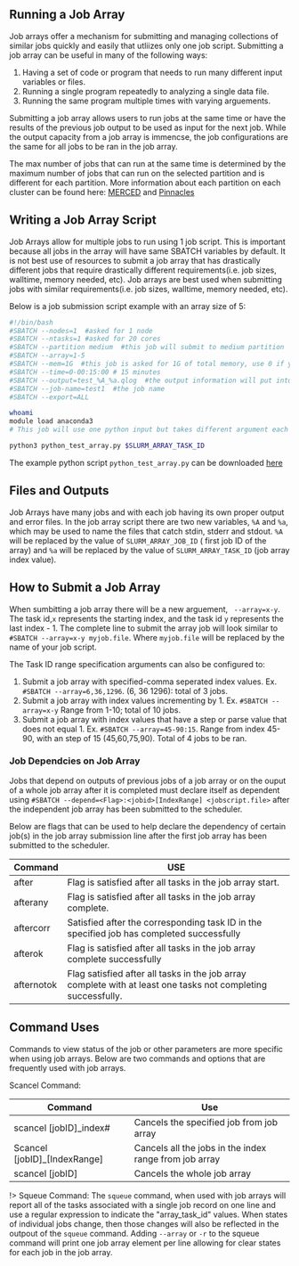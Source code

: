 ## Running a Job Array  <!-- {docsify-ignore} -->
Job arrays offer a mechanism for submitting and managing collections of similar jobs quickly and easily that utliizes only one job script. Submitting a job array can be useful in many of the following ways: 

1. Having a set of code or program that needs to run many different input variables or files. 
2. Running a single program repeatedly to analyzing a single data file.
3. Running the same program multiple times with varying arguements.

Submitting a job array allows users to run jobs at the same time or have the results of the previous job output to be used as input for the next job. While the output capacity from a job array is immencse, the job configurations are the same for all jobs to be ran in the job array. 

The max number of jobs that can run at the same time is determined by the maximum number of jobs that can run on the selected partition and is different for each partition. More information about each partition on each cluster can be found here: [MERCED](get_started.md) and [Pinnacles](p_get_started.md)


## Writing a Job Array Script  <!-- {docsify-ignore} -->
Job Arrays allow for multiple jobs to run using 1 job script. This is important because all jobs in the array will have same SBATCH variables by default. It is not best use of resources to submit a job array that has drastically different jobs that require drastically different requirements(i.e. job sizes, walltime, memory needed, etc). Job arrays are best used when submitting jobs with similar requirements(i.e. job sizes, walltime, memory needed, etc).

Below is a job submission script example with an array size of 5:

```bash
#!/bin/bash
#SBATCH --nodes=1  #asked for 1 node
#SBATCH --ntasks=1 #asked for 20 cores
#SBATCH --partition medium  #this job will submit to medium partition
#SBATCH --array=1-5
#SBATCH --mem=1G  #this job is asked for 1G of total memory, use 0 if you want to use entire node memory
#SBATCH --time=0-00:15:00 # 15 minutes
#SBATCH --output=test_%A_%a.qlog  #the output information will put into test_$SLURM_ARRAY_JOB_ID_$SLURM_ARRAY_TASK_ID.qlog file
#SBATCH --job-name=test1  #the job name
#SBATCH --export=ALL

whoami
module load anaconda3
# This job will use one python input but takes different argument each time per job array

python3 python_test_array.py $SLURM_ARRAY_TASK_ID
```
The example python script `python_test_array.py` can be downloaded [here](_media/python_test_array.py ':ignore')




## Files and Outputs  <!-- {docsify-ignore} -->
Job Arrays have many jobs and with each job having its own proper output and error files. In the job array script there are two new variables,  `%A` and `%a`, which may be used to name the files that catch stdin, stderr and stdout. `%A` will be replaced by the value of `SLURM_ARRAY_JOB_ID` ( first job ID of the array) and `%a` will be replaced by the value of `SLURM_ARRAY_TASK_ID` (job array index value).


## How to Submit a Job Array   <!-- {docsify-ignore} -->

When sumbitting a job array there will be a new arguement, ` --array=x-y`. The task id,`x` represents the starting index, and  the task id `y` represents the last index - 1. The complete line to submit the array job will look similar to `#SBATCH --array=x-y myjob.file`. Where `myjob.file` will be replaced by the name of your job script. 

The Task ID range specification arguments can also be configured to:

1. Submit a job array with specified-comma seperated index values. Ex. `#SBATCH --array=6,36,1296`. (6, 36 1296): total of 3 jobs.
2. Submit a job array with index values incrementing by 1. Ex. `#SBATCH --array=x-y` Range from 1-10; total of 10 jobs. 
3. Submit a job array with index values that have a step or parse value that does not equal 1. Ex. `#SBATCH --array=45-90:15`. Range from index 45-90, with an step of 15 (45,60,75,90). Total of 4 jobs to be ran. 

### Job Dependcies on Job Array   <!-- {docsify-ignore} -->
Jobs that depend on outputs of previous jobs of a job array or on the ouput of a whole job array after it is completed must declare itself as dependent using `#SBATCH --depend=<Flag>:<jobid>[IndexRange] <jobscript.file>` after the independent job array has been submitted to the scheduler. 

Below are flags that can be used to help declare the dependency of certain job(s) in the job array submission line after the first job array has been submitted to the scheduler. 

|Command | USE |
| --------| --------------- |
| after  | Flag is satisfied after all tasks in the job array start. | 
| afterany | Flag is satisfied after all tasks in the job array complete.|
| aftercorr | Satisfied after the corresponding task ID in the specified job has completed successfully | 
| afterok  | Flag is satisfied after all tasks in the job array complete successfully | 
| afternotok | Flag satisfied after all tasks in the job array complete with at least one tasks not completing successfully. | 

## Command Uses  <!-- {docsify-ignore} -->

Commands to view status of the job or other parameters are more specific when using job arrays. Below are two commands and options that are frequently used with job arrays. 

Scancel Command: 

| Command | Use |
| -------------------| ----------------------------|
| scancel [jobID]_index# | Cancels the specified job from job array |
| Scancel [jobID]_[IndexRange] | Cancels all the jobs in the index range from job array |
| scancel [jobID] | Cancels the whole job array |


!> Squeue Command: 
The `squeue` command, when used with job arrays will report all of the tasks associated with a single job record on one line and use a regular expression to indicate the "array_task_id" values. When states of individual jobs change, then those changes will also be reflected in the outpout of the `squeue` command.  Adding `--array` or `-r` to the squeue command will print one job array element per line allowing for clear states for each job in the job array.



